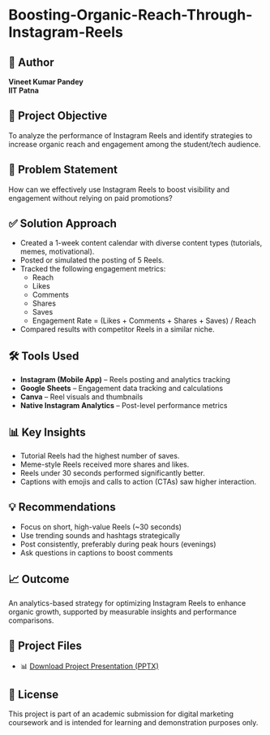 # Boosting-Organic-Reach-Through-Instagram-Reels

## 👤 Author
**Vineet Kumar Pandey**  
**IIT Patna**

## 📌 Project Objective
To analyze the performance of Instagram Reels and identify strategies to increase organic reach and engagement among the student/tech audience.

## 🧠 Problem Statement
How can we effectively use Instagram Reels to boost visibility and engagement without relying on paid promotions?

## ✅ Solution Approach
- Created a 1-week content calendar with diverse content types (tutorials, memes, motivational).
- Posted or simulated the posting of 5 Reels.
- Tracked the following engagement metrics:
  - Reach
  - Likes
  - Comments
  - Shares
  - Saves
  - Engagement Rate = (Likes + Comments + Shares + Saves) / Reach
- Compared results with competitor Reels in a similar niche.

## 🛠 Tools Used
- **Instagram (Mobile App)** – Reels posting and analytics tracking  
- **Google Sheets** – Engagement data tracking and calculations  
- **Canva** – Reel visuals and thumbnails  
- **Native Instagram Analytics** – Post-level performance metrics  

## 📊 Key Insights
- Tutorial Reels had the highest number of saves.
- Meme-style Reels received more shares and likes.
- Reels under 30 seconds performed significantly better.
- Captions with emojis and calls to action (CTAs) saw higher interaction.

## 💡 Recommendations
- Focus on short, high-value Reels (~30 seconds)
- Use trending sounds and hashtags strategically
- Post consistently, preferably during peak hours (evenings)
- Ask questions in captions to boost comments

## 📈 Outcome
An analytics-based strategy for optimizing Instagram Reels to enhance organic growth, supported by measurable insights and performance comparisons.

## 📁 Project Files
- 📊 [Download Project Presentation (PPTX)](link-to-ppt)  

## 🔗 License
This project is part of an academic submission for digital marketing coursework and is intended for learning and demonstration purposes only.
